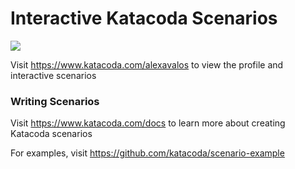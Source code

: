 # Interactive Katacoda Scenarios

[![](http://shields.katacoda.com/katacoda/alexavalos/count.svg)](https://www.katacoda.com/alexavalos "Get your profile on Katacoda.com")

Visit https://www.katacoda.com/alexavalos to view the profile and interactive scenarios

### Writing Scenarios
Visit https://www.katacoda.com/docs to learn more about creating Katacoda scenarios

For examples, visit https://github.com/katacoda/scenario-example
